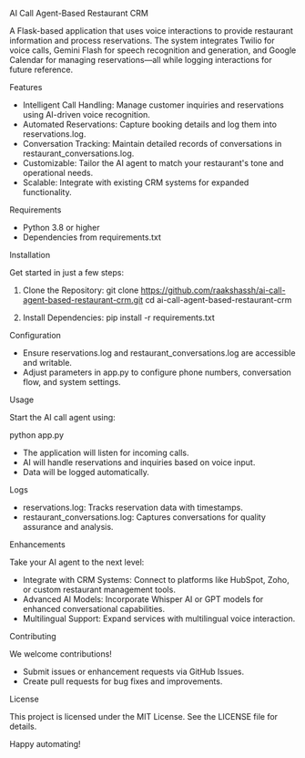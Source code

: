 AI Call Agent-Based Restaurant CRM

A Flask-based application that uses voice interactions to provide restaurant information and process reservations. The system integrates Twilio for voice calls, Gemini Flash for speech recognition and generation, and Google Calendar for managing reservations—all while logging interactions for future reference.

Features

- Intelligent Call Handling: Manage customer inquiries and reservations using AI-driven voice recognition.
- Automated Reservations: Capture booking details and log them into reservations.log.
- Conversation Tracking: Maintain detailed records of conversations in restaurant_conversations.log.
- Customizable: Tailor the AI agent to match your restaurant's tone and operational needs.
- Scalable: Integrate with existing CRM systems for expanded functionality.

Requirements

- Python 3.8 or higher
- Dependencies from requirements.txt

Installation

Get started in just a few steps:

1. Clone the Repository:
   git clone https://github.com/raakshassh/ai-call-agent-based-restaurant-crm.git
   cd ai-call-agent-based-restaurant-crm

2. Install Dependencies:
   pip install -r requirements.txt

Configuration

- Ensure reservations.log and restaurant_conversations.log are accessible and writable.
- Adjust parameters in app.py to configure phone numbers, conversation flow, and system settings.

Usage

Start the AI call agent using:

   python app.py

- The application will listen for incoming calls.
- AI will handle reservations and inquiries based on voice input.
- Data will be logged automatically.

Logs

- reservations.log: Tracks reservation data with timestamps.
- restaurant_conversations.log: Captures conversations for quality assurance and analysis.

Enhancements

Take your AI agent to the next level:
- Integrate with CRM Systems: Connect to platforms like HubSpot, Zoho, or custom restaurant management tools.
- Advanced AI Models: Incorporate Whisper AI or GPT models for enhanced conversational capabilities.
- Multilingual Support: Expand services with multilingual voice interaction.

Contributing

We welcome contributions!
- Submit issues or enhancement requests via GitHub Issues.
- Create pull requests for bug fixes and improvements.

License

This project is licensed under the MIT License. See the LICENSE file for details.

Happy automating!
